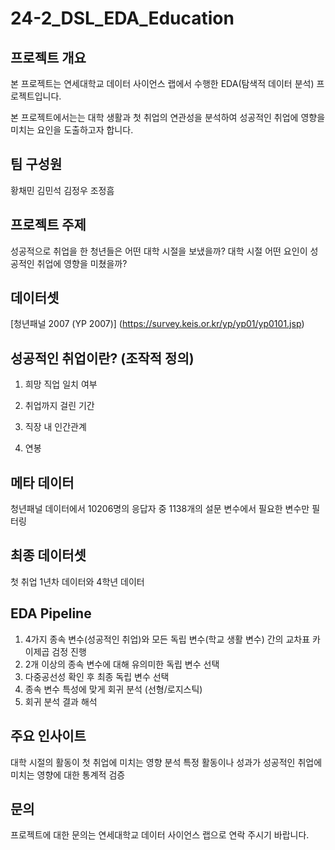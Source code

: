 # 24-2_DSL_EDA_Education

## 프로젝트 개요

본 프로젝트는 연세대학교 데이터 사이언스 랩에서 수행한 EDA(탐색적 데이터 분석) 프로젝트입니다. 

본 프로젝트에서는는 대학 생활과 첫 취업의 연관성을 분석하여 성공적인 취업에 영향을 미치는 요인을 도출하고자 합니다.

## 팀 구성원

황채민 
김민석 
김정우
조정흠

## 프로젝트 주제

성공적으로 취업을 한 청년들은 어떤 대학 시절을 보냈을까? 대학 시절 어떤 요인이 성공적인 취업에 영향을 미쳤을까?

## 데이터셋
[청년패널 2007 (YP 2007)] (https://survey.keis.or.kr/yp/yp01/yp0101.jsp)

## 성공적인 취업이란? (조작적 정의)

1. 희망 직업 일치 여부

2. 취업까지 걸린 기간

3. 직장 내 인간관계

4. 연봉

## 메타 데이터

청년패널 데이터에서 10206명의 응답자 중 1138개의 설문 변수에서 필요한 변수만 필터링

## 최종 데이터셋

첫 취업 1년차 데이터와 4학년 데이터

## EDA Pipeline

1. 4가지 종속 변수(성공적인 취업)와 모든 독립 변수(학교 생활 변수) 간의 교차표 카이제곱 검정 진행
2. 2개 이상의 종속 변수에 대해 유의미한 독립 변수 선택
3. 다중공선성 확인 후 최종 독립 변수 선택
4. 종속 변수 특성에 맞게 회귀 분석 (선형/로지스틱)
5. 회귀 분석 결과 해석

## 주요 인사이트

대학 시절의 활동이 첫 취업에 미치는 영향 분석
특정 활동이나 성과가 성공적인 취업에 미치는 영향에 대한 통계적 검증

## 문의
프로젝트에 대한 문의는 연세대학교 데이터 사이언스 랩으로 연락 주시기 바랍니다.

